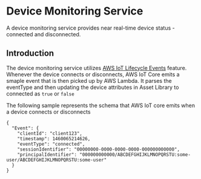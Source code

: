 
# Device Monitoring Service

A device monitoring service provides near real-time device status - connected and disconnected.

## Introduction
  

The device monitoring service utilizes [AWS IoT Lifecycle Events](https://docs.aws.amazon.com/iot/latest/developerguide/life-cycle-events.html) feature. Whenever the device connects or disconnects, AWS IoT Core emits a smaple event that is then picked up by AWS Lambda. It parses the eventType and then updating the device attributes in Asset Library to connected as `true` or `false`


The following sample represents the schema that AWS IoT core emits when a device connects or disconnects

```
{
  "Event": {
    "clientId": "client123",
    "timestamp": 1460065214626,
    "eventType": "connected",
    "sessionIdentifier": "00000000-0000-0000-0000-000000000000",
    "principalIdentifier": "000000000000/ABCDEFGHIJKLMNOPQRSTU:some-user/ABCDEFGHIJKLMNOPQRSTU:some-user"
  }
}
```
